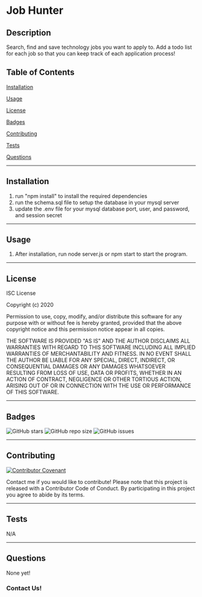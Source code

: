 
# Job Hunter

## Description
Search, find and save technology jobs you want to apply to. Add a todo list for each job so that you can keep track of each application process!


## Table of Contents

[Installation](#installation) 

[Usage](#usage) 

[License](#license) 

[Badges](#badges) 

[Contributing](#contributing) 

[Tests](#tests) 

[Questions](#questions) 


---
## Installation
1. run "npm install" to install the required dependencies
2. run the schema.sql file to setup the database in your mysql server
3. update the .env file for your mysql database port, user, and password, and session secret

---
## Usage
1. After installation, run node server.js or npm start to start the program.

---
## License
ISC License 

Copyright (c) 2020 

Permission to use, copy, modify, and/or distribute this software for any purpose with or without fee is hereby granted, provided that the above copyright notice and this permission notice appear in all copies. 

THE SOFTWARE IS PROVIDED "AS IS" AND THE AUTHOR DISCLAIMS ALL WARRANTIES WITH REGARD TO THIS SOFTWARE INCLUDING ALL IMPLIED WARRANTIES OF MERCHANTABILITY AND FITNESS. IN NO EVENT SHALL THE AUTHOR BE LIABLE FOR ANY SPECIAL, DIRECT, INDIRECT, OR CONSEQUENTIAL DAMAGES OR ANY DAMAGES WHATSOEVER RESULTING FROM LOSS OF USE, DATA OR PROFITS, WHETHER IN AN ACTION OF CONTRACT, NEGLIGENCE OR OTHER TORTIOUS ACTION, ARISING OUT OF OR IN CONNECTION WITH THE USE OR PERFORMANCE OF THIS SOFTWARE.

---
## Badges
![GitHub stars](https://img.shields.io/github/stars/stadds/project-2-job-hunter?style=social)	![GitHub repo size](https://img.shields.io/github/repo-size/stadds/project-2-job-hunter)	![GitHub issues](https://img.shields.io/github/issues-raw/stadds/project-2-job-hunter)	

---
## Contributing
[![Contributor Covenant](https://img.shields.io/badge/Contributor%20Covenant-v2.0%20adopted-ff69b4.svg)](code_of_conduct.md)

Contact me if you would like to contribute! Please note that this project is released with a Contributor Code of Conduct. By participating in this project you agree to abide by its terms.

---
## Tests
N/A

---
## Questions
None yet!

### Contact Us!